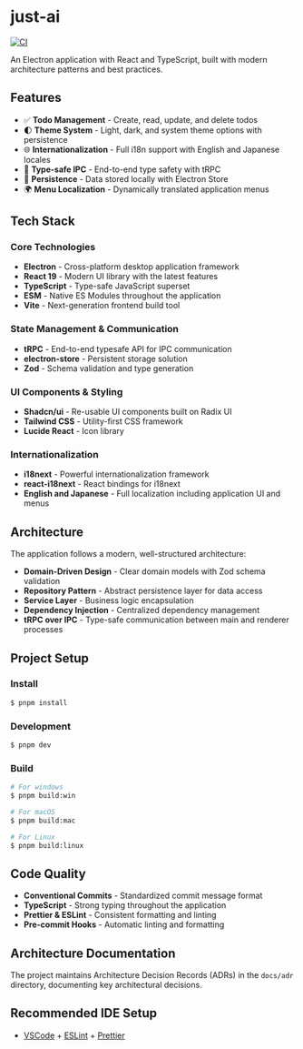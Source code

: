 # just-ai

[![CI](https://github.com/sotayamashita/just-ai/actions/workflows/ci.yml/badge.svg)](https://github.com/sotayamashita/just-ai/actions/workflows/ci.yml)

An Electron application with React and TypeScript, built with modern architecture patterns and best practices.

## Features

- ✅ **Todo Management** - Create, read, update, and delete todos
- 🌓 **Theme System** - Light, dark, and system theme options with persistence
- 🌐 **Internationalization** - Full i18n support with English and Japanese locales
- 🔄 **Type-safe IPC** - End-to-end type safety with tRPC
- 💾 **Persistence** - Data stored locally with Electron Store
- 🌍 **Menu Localization** - Dynamically translated application menus

## Tech Stack

### Core Technologies

- **Electron** - Cross-platform desktop application framework
- **React 19** - Modern UI library with the latest features
- **TypeScript** - Type-safe JavaScript superset
- **ESM** - Native ES Modules throughout the application
- **Vite** - Next-generation frontend build tool

### State Management & Communication

- **tRPC** - End-to-end typesafe API for IPC communication
- **electron-store** - Persistent storage solution
- **Zod** - Schema validation and type generation

### UI Components & Styling

- **Shadcn/ui** - Re-usable UI components built on Radix UI
- **Tailwind CSS** - Utility-first CSS framework
- **Lucide React** - Icon library

### Internationalization

- **i18next** - Powerful internationalization framework
- **react-i18next** - React bindings for i18next
- **English and Japanese** - Full localization including application UI and menus

## Architecture

The application follows a modern, well-structured architecture:

- **Domain-Driven Design** - Clear domain models with Zod schema validation
- **Repository Pattern** - Abstract persistence layer for data access
- **Service Layer** - Business logic encapsulation
- **Dependency Injection** - Centralized dependency management
- **tRPC over IPC** - Type-safe communication between main and renderer processes

## Project Setup

### Install

```bash
$ pnpm install
```

### Development

```bash
$ pnpm dev
```

### Build

```bash
# For windows
$ pnpm build:win

# For macOS
$ pnpm build:mac

# For Linux
$ pnpm build:linux
```

## Code Quality

- **Conventional Commits** - Standardized commit message format
- **TypeScript** - Strong typing throughout the application
- **Prettier & ESLint** - Consistent formatting and linting
- **Pre-commit Hooks** - Automatic linting and formatting

## Architecture Documentation

The project maintains Architecture Decision Records (ADRs) in the `docs/adr` directory, documenting key architectural decisions.

## Recommended IDE Setup

- [VSCode](https://code.visualstudio.com/) + [ESLint](https://marketplace.visualstudio.com/items?itemName=dbaeumer.vscode-eslint) + [Prettier](https://marketplace.visualstudio.com/items?itemName=esbenp.prettier-vscode)
